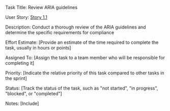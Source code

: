 Task Title: Review ARIA guidelines

User Story: [Story 1.1](documentation/theme_1/initiatives/Epics/Stories/Story_1.1.md)

Description: Conduct a thorough review of the ARIA guidelines and determine the specific requirements for compliance

Effort Estimate: [Provide an estimate of the time required to complete the task, usually in hours or points]

Assigned To: [Assign the task to a team member who will be responsible for completing it]

Priority: [Indicate the relative priority of this task compared to other tasks in the sprint]

Status: [Track the status of the task, such as "not started", "in progress", "blocked", or "completed"]

Notes: [Include]
